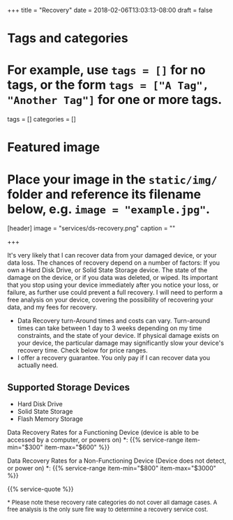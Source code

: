 +++
title = "Recovery"
date = 2018-02-06T13:03:13-08:00
draft = false

# Tags and categories
# For example, use `tags = []` for no tags, or the form `tags = ["A Tag", "Another Tag"]` for one or more tags.
tags = []
categories = []

# Featured image
# Place your image in the `static/img/` folder and reference its filename below, e.g. `image = "example.jpg"`.
[header]
image = "services/ds-recovery.png"
caption = ""

+++

It's very likely that I can recover data from your damaged device, or your data loss. The chances of recovery depend on a number of factors: If you own a Hard Disk Drive, or Solid State Storage device. The state of the damage on the device, or if you data was deleted, or wiped.  Its important that you stop using your device immediately after you notice your loss, or failure, as further use could prevent a full recovery. I will need to perform a free analysis on your device, covering the possibility of recovering your data, and my fees for recovery.

- Data Recovery turn-Around times and costs can vary. Turn-around times can take between 1 day to 3 weeks depending on my time constraints, and the state of your device. If physical damage exists on your device, the particular damage may significantly slow your device's recovery time. Check below for price ranges.
- I offer a recovery guarantee. You only pay if I can recover data you actually need.



## Supported Storage Devices

- Hard Disk Drive
- Solid State Storage
- Flash Memory Storage

Data Recovery Rates for a Functioning Device (device is able to be accessed by a computer, or powers on) \*:
{{% service-range item-min="$300" item-max="$600" %}}

Data Recovery Rates for a Non-Functioning Device (Device does not detect, or power on) \*:
{{% service-range item-min="$800" item-max="$3000" %}}

{{% service-quote %}}

<p style="font-size: small;">* Please note these recovery rate categories do not cover all damage cases. A free analysis is the only sure fire way to determine a recovery service cost.</p>
